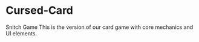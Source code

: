 # Cursed-Card
 Snitch Game
 This is the version of our card game with core mechanics and UI elements.
